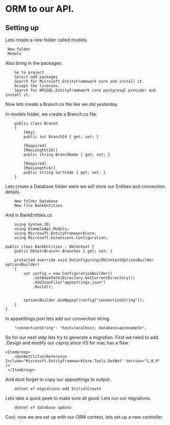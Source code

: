 # ORM to our API.

## Setting up

Lets create a new folder called models.

```
 New folder
 Models
```

Also bring in the packages. 

```
    Go to project
    Select add packages
    Search for Microsoft.EntityFramework core and install it.
    Accept the licences.
    Search for NPGSQL.EntityFramework core postgresql provider and install it.
```

Now lets create a Branch.cs file like we did yesterday.

In models folder, we create a Branch.cs file.

```
    public class Branch
    {
        [Key]
        public int BranchId { get; set; }

        [Required]
        [MaxLength(20)]
        public string BranchName { get; set; }

        [Required]
        [MaxLength(6)]
        public string SortCode { get; set; }
    }
```


Lets create a Database folder were we will store our Entities and connection details.

```
    New folder Database
    New file BankEntities
```

And in BankEntities.cs
```
    using System.IO;
    using ExampleApi.Models;
    using Microsoft.EntityFrameworkCore;
    using Microsoft.Extensions.Configuration;
```

```
public class BankEntities : DbContext {
    public DbSet<Branch> Branches { get; set; }

    protected override void OnConfiguring(DbContextOptionsBuilder optionsBuilder)
    {
        var config = new ConfigurationBuilder()
            .SetBasePath(Directory.GetCurrentDirectory())
            .AddJsonFile("appsettings.json")
            .Build();


        optionsBuilder.UseNpgsql(config["connectionString"]);
    }
}
```

In appsettings.json lets add our connection string.

```
    "connectionString": "host=localhost; database=apiexample",
```

So for our next step lets try to generate a migration. First we need to add .Design and modify our csproj since VS for mac has a flaw.

```
<ItemGroup>
    <DotNetCliToolReference Include="Microsoft.EntityFrameworkCore.Tools.DotNet" Version="1.0.0" />
 </ItemGroup>
```

And dont forget to copy our appsettings to output.

```
    dotnet ef migrations add InitialCreate
```

Lets take a quick peek to make sure all good.
Lets run our migrations.

```
    dotnet ef database update
```

Cool, now we are set up with our ORM context, lets set up a new controller.

